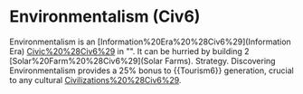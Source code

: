 # Environmentalism (Civ6)

Environmentalism is an [Information%20Era%20%28Civ6%29](Information Era) [Civic%20%28Civ6%29](civic) in "". It can be hurried by building 2 [Solar%20Farm%20%28Civ6%29](Solar Farms).
Strategy.
Discovering Environmentalism provides a 25% bonus to {{Tourism6}} generation, crucial to any cultural [Civilizations%20%28Civ6%29](civilizations).